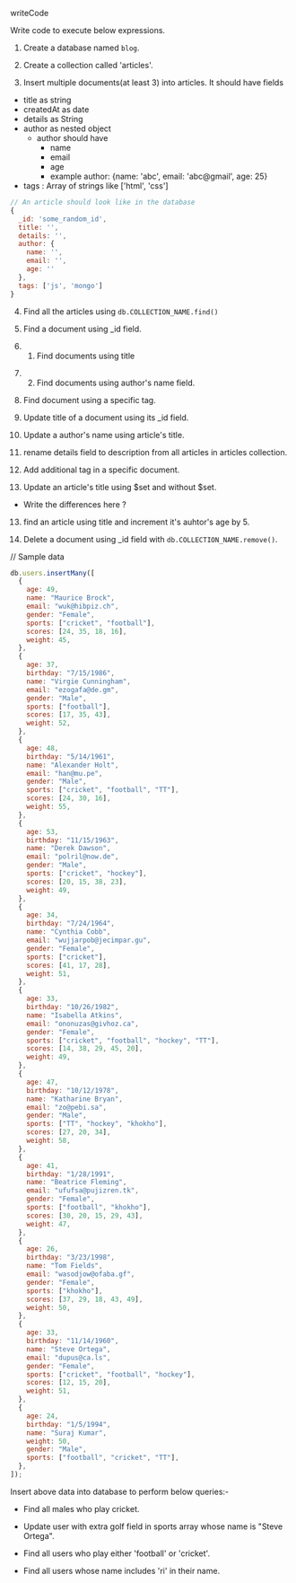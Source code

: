 writeCode

Write code to execute below expressions.

1. Create a database named `blog`.
<!-- use blog -->
2. Create a collection called 'articles'.
<!-- db.createCollection('articles') -->
3. Insert multiple documents(at least 3) into articles. It should have fields

- title as string
- createdAt as date
- details as String
- author as nested object
  - author should have
    - name
    - email
    - age
    - example author: {name: 'abc', email: 'abc@gmail', age: 25}
- tags : Array of strings like ['html', 'css']

<!-- db.articles.insert({title: 'Book 2', createdAt: 15-05-2015, details: 'Religious Book', author: {
  name: "Zehan Khan",
  email: "zehan.khan@gmail.com",
  age: 28,
},
tags: ['html', 'node']
}); -->

```js
// An article should look like in the database
{
  _id: 'some_random_id',
  title: '',
  details: '',
  author: {
    name: '',
    email: '',
    age: ''
  },
  tags: ['js', 'mongo']
}
```

4. Find all the articles using `db.COLLECTION_NAME.find()`
<!-- db.articles.find() -->
5. Find a document using \_id field.
<!-- db.articles.find({\_id: "ObjectId("6227b8dd5b3631604b404a28")"}) -->
6. 1. Find documents using title
<!-- db.articles.find({title: "Book 1"}) -->
7. 2. Find documents using author's name field.

<!-- db.articles.find({author: {name: "Vasant Saraswat"}}) -->

8. Find document using a specific tag.

<!-- db.articles.find({tags:"node"}); -->

9. Update title of a document using its \_id field.

<!-- db.articles.update({_id:622},{$set:{title:"Eloquent JavaScript"}}); -->

10. Update a author's name using article's title.

<!-- db.articles.update({title:"Book 1"},{$set;{author.name:"Marjin Heverbik"}}); -->

11. rename details field to description from all articles in articles collection.



12. Add additional tag in a specific document.

<!-- db.articles.update({_id:987},{$push:{tags:"node.js"}}); -->

13. Update an article's title using $set and without $set.

<!-- db.articles.update({title:"JavaScript"},{$set:{$add:[]}}) -->


- Write the differences here ?

13. find an article using title and increment it's auhtor's age by 5.

14. Delete a document using \_id field with `db.COLLECTION_NAME.remove()`.

<!-- db.articles.remove({_id:979}); -->


// Sample data

```js
db.users.insertMany([
  {
    age: 49,
    name: "Maurice Brock",
    email: "wuk@hibpiz.ch",
    gender: "Female",
    sports: ["cricket", "football"],
    scores: [24, 35, 18, 16],
    weight: 45,
  },
  {
    age: 37,
    birthday: "7/15/1986",
    name: "Virgie Cunningham",
    email: "ezogafa@de.gm",
    gender: "Male",
    sports: ["football"],
    scores: [17, 35, 43],
    weight: 52,
  },
  {
    age: 48,
    birthday: "5/14/1961",
    name: "Alexander Holt",
    email: "han@mu.pe",
    gender: "Male",
    sports: ["cricket", "football", "TT"],
    scores: [24, 30, 16],
    weight: 55,
  },
  {
    age: 53,
    birthday: "11/15/1963",
    name: "Derek Dawson",
    email: "polril@now.de",
    gender: "Male",
    sports: ["cricket", "hockey"],
    scores: [20, 15, 38, 23],
    weight: 49,
  },
  {
    age: 34,
    birthday: "7/24/1964",
    name: "Cynthia Cobb",
    email: "wujjarpob@jecimpar.gu",
    gender: "Female",
    sports: ["cricket"],
    scores: [41, 17, 28],
    weight: 51,
  },
  {
    age: 33,
    birthday: "10/26/1982",
    name: "Isabella Atkins",
    email: "ononuzas@givhoz.ca",
    gender: "Female",
    sports: ["cricket", "football", "hockey", "TT"],
    scores: [14, 38, 29, 45, 20],
    weight: 49,
  },
  {
    age: 47,
    birthday: "10/12/1978",
    name: "Katharine Bryan",
    email: "zo@pebi.sa",
    gender: "Male",
    sports: ["TT", "hockey", "khokho"],
    scores: [27, 20, 34],
    weight: 58,
  },
  {
    age: 41,
    birthday: "1/28/1991",
    name: "Beatrice Fleming",
    email: "ufufsa@pujizren.tk",
    gender: "Female",
    sports: ["football", "khokho"],
    scores: [30, 20, 15, 29, 43],
    weight: 47,
  },
  {
    age: 26,
    birthday: "3/23/1998",
    name: "Tom Fields",
    email: "wasodjow@ofaba.gf",
    gender: "Female",
    sports: ["khokho"],
    scores: [37, 29, 18, 43, 49],
    weight: 50,
  },
  {
    age: 33,
    birthday: "11/14/1960",
    name: "Steve Ortega",
    email: "dupus@ca.ls",
    gender: "Female",
    sports: ["cricket", "football", "hockey"],
    scores: [12, 15, 20],
    weight: 51,
  },
  {
    age: 24,
    birthday: "1/5/1994",
    name: "Suraj Kumar",
    weight: 50,
    gender: "Male",
    sports: ["football", "cricket", "TT"],
  },
]);
```

Insert above data into database to perform below queries:-

- Find all males who play cricket.

<!-- db.users.find(sports:"cricket"); -->

- Update user with extra golf field in sports array whose name is "Steve Ortega".

<!-- db.users.update({name:"Steve Ortega"},{$set:{$push:{sports:"golf"}}}); -->

- Find all users who play either 'football' or 'cricket'.

<!-- db.users.find({$and:{sports:"football"},{sports:"cricket"}}); -->

- Find all users whose name includes 'ri' in their name.


<!-- db.users.find($contains:{name:"ri"}); -->

